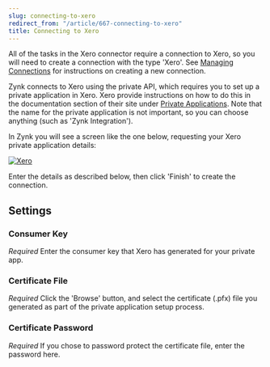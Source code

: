 ```yaml
---
slug: connecting-to-xero
redirect_from: "/article/667-connecting-to-xero"
title: Connecting to Xero
---
```



All of the tasks in the Xero connector require a connection to Xero, so you will need to create a connection with the type 'Xero'. See [Managing Connections](managing-connections) for instructions on creating a new connection.



Zynk connects to Xero using the private API, which requires you to set up a private application in Xero. Xero provide instructions on how to do this in the documentation section of their site under [Private Applications](https://developer.xero.com/documentation/auth-and-limits/private-applications/). Note that the name for the private application is not important, so you can choose anything (such as 'Zynk Integration').



In Zynk you will see a screen like the one below, requesting your Xero private application details:



[![Xero](http://www.zynk.com/images/v2/xero_connection_1.png)](http://www.zynk.com/images/v2/xero_connection_1.png)



Enter the details as described below, then click 'Finish' to create the connection.

## Settings

### Consumer Key
_Required_
Enter the consumer key that Xero has generated for your private app.

### Certificate File 
_Required_
Click the 'Browse' button, and select the certificate (.pfx) file you generated as part of the private application setup process.

### Certificate Password
_Required_
If you chose to password protect the certificate file, enter the password here.


